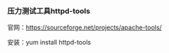 ### 压力测试工具httpd-tools

官网：https://sourceforge.net/projects/apache-tools/

安装：yum install httpd-tools